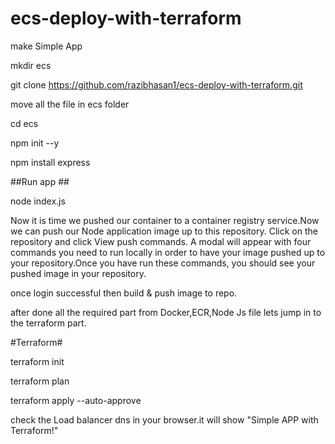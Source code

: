 # ecs-deploy-with-terraform

make Simple  App 

mkdir ecs

git clone https://github.com/razibhasan1/ecs-deploy-with-terraform.git

move all the file in ecs folder

cd ecs

npm init --y

npm install express

##Run app ##

node index.js


Now it is time we pushed our container to a container registry service.Now we can push our Node application image up to this repository. Click on the repository and click View push commands. A modal will appear with four commands you need to run locally in order to have your image pushed up to your repository.Once you have run these commands, you should see your pushed image in your repository.

once login successful then build & push image to repo.

after done all the required part from Docker,ECR,Node Js file lets jump in to the terraform part.

#Terraform#

terraform init

terraform plan

terraform apply --auto-approve

check the Load balancer dns in your browser.it will show "Simple APP with Terraform!"
